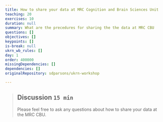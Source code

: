 ```yaml
---
title: How to share your data at MRC Cognition and Brain Sciences Unit (Roni Tibon)
teaching: 20
exercises: 10
duration: null
summary: What are the precedures for sharing the the data at MRC CBU
questions: []
objectives: []
keypoints: []
is-break: null
ukrn_wb_rules: []
day: 1
order: 400000
missingDependencies: []
dependencies: []
originalRepository: sdparsons/ukrn-workshop

---
```

> ## Discussion `15 min`
> Please feel free to ask any questions about how to share your data at the MRC CBU.